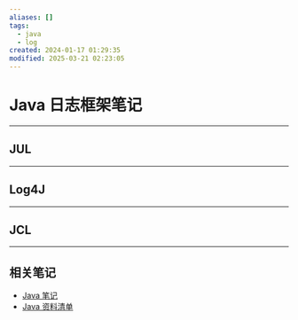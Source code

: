 ```yaml
---
aliases: []
tags:
  - java
  - log
created: 2024-01-17 01:29:35
modified: 2025-03-21 02:23:05
---
```

# Java 日志框架笔记

---

## JUL

---

## Log4J

---

## JCL

---

## 相关笔记

* [Java 笔记](Java_Note.md)
* [Java 资料清单](Java_Material.md)

